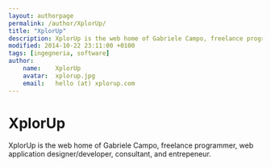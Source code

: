 ```yaml
---
layout: authorpage
permalink: /author/XplorUp/
title: "XplorUp"
description: XplorUp is the web home of Gabriele Campo, freelance programmer, web application designer/developer, consultant, and entrepeneur.
modified: 2014-10-22 23:11:00 +0100
tags: [ingegneria, software]
author:
    name:    XplorUp
    avatar:  xplorup.jpg
    email:   hello (at) xplorup.com
---
```


# XplorUp
XplorUp is the web home of Gabriele Campo, freelance programmer, web application designer/developer, consultant, and entrepeneur.